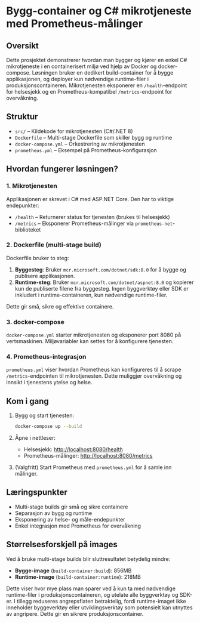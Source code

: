 # Bygg-container og C# mikrotjeneste med Prometheus-målinger

## Oversikt
Dette prosjektet demonstrerer hvordan man bygger og kjører en enkel C# mikrotjeneste i en containerisert miljø ved hjelp av Docker og docker-compose. Løsningen bruker en dedikert build-container for å bygge applikasjonen, og deployer kun nødvendige runtime-filer i produksjonscontaineren. Mikrotjenesten eksponerer en `/health`-endpoint for helsesjekk og en Prometheus-kompatibel `/metrics`-endpoint for overvåkning.

## Struktur

- `src/` – Kildekode for mikrotjenesten (C#/.NET 8)
- `Dockerfile` – Multi-stage Dockerfile som skiller bygg og runtime
- `docker-compose.yml` – Orkestrering av mikrotjenesten
- `prometheus.yml` – Eksempel på Prometheus-konfigurasjon

## Hvordan fungerer løsningen?

### 1. Mikrotjenesten
Applikasjonen er skrevet i C# med ASP.NET Core. Den har to viktige endepunkter:

- `/health` – Returnerer status for tjenesten (brukes til helsesjekk)
- `/metrics` – Eksponerer Prometheus-målinger via `prometheus-net`-biblioteket

### 2. Dockerfile (multi-stage build)
Dockerfile bruker to steg:

1. **Byggesteg**: Bruker `mcr.microsoft.com/dotnet/sdk:8.0` for å bygge og publisere applikasjonen.
2. **Runtime-steg**: Bruker `mcr.microsoft.com/dotnet/aspnet:8.0` og kopierer kun de publiserte filene fra byggesteg. Ingen byggverktøy eller SDK er inkludert i runtime-containeren, kun nødvendige runtime-filer.

Dette gir små, sikre og effektive containere.

### 3. docker-compose
`docker-compose.yml` starter mikrotjenesten og eksponerer port 8080 på vertsmaskinen. Miljøvariabler kan settes for å konfigurere tjenesten.

### 4. Prometheus-integrasjon
`prometheus.yml` viser hvordan Prometheus kan konfigureres til å scrape `/metrics`-endpointen til mikrotjenesten. Dette muliggjør overvåkning og innsikt i tjenestens ytelse og helse.

## Kom i gang

1. Bygg og start tjenesten:
	```bash
	docker-compose up --build
	```
2. Åpne i nettleser:
	- Helsesjekk: [http://localhost:8080/health](http://localhost:8080/health)
	- Prometheus-målinger: [http://localhost:8080/metrics](http://localhost:8080/metrics)

3. (Valgfritt) Start Prometheus med `prometheus.yml` for å samle inn målinger.

## Læringspunkter
* Multi-stage builds gir små og sikre containere
* Separasjon av bygg og runtime
* Eksponering av helse- og måle-endepunkter
* Enkel integrasjon med Prometheus for overvåkning

## Størrelsesforskjell på images
Ved å bruke multi-stage builds blir sluttresultatet betydelig mindre:

- **Bygge-image** (`build-container:build`): 856MB
- **Runtime-image** (`build-container:runtime`): 218MB

Dette viser hvor mye plass man sparer ved å kun ta med nødvendige runtime-filer i produksjonscontaineren, og utelate alle byggverktøy og SDK-er.
 I tillegg reduseres angrepsflaten betraktelig, fordi runtime-imaget ikke inneholder byggeverktøy eller utviklingsverktøy som potensielt kan utnyttes av angripere. Dette gir en sikrere produksjonscontainer.